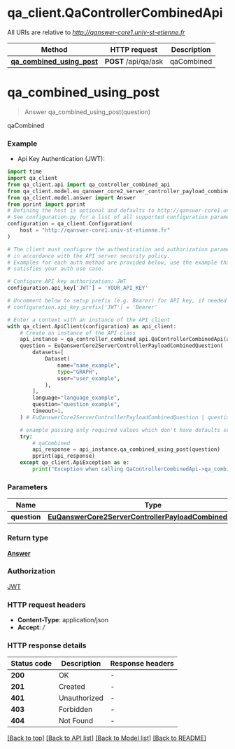 # qa_client.QaControllerCombinedApi

All URIs are relative to *http://qanswer-core1.univ-st-etienne.fr*

Method | HTTP request | Description
------------- | ------------- | -------------
[**qa_combined_using_post**](QaControllerCombinedApi.md#qa_combined_using_post) | **POST** /api/qa/ask | qaCombined


# **qa_combined_using_post**
> Answer qa_combined_using_post(question)

qaCombined

### Example

* Api Key Authentication (JWT):

```python
import time
import qa_client
from qa_client.api import qa_controller_combined_api
from qa_client.model.eu_qanswer_core2_server_controller_payload_combined_question import EuQanswerCore2ServerControllerPayloadCombinedQuestion
from qa_client.model.answer import Answer
from pprint import pprint
# Defining the host is optional and defaults to http://qanswer-core1.univ-st-etienne.fr
# See configuration.py for a list of all supported configuration parameters.
configuration = qa_client.Configuration(
    host = "http://qanswer-core1.univ-st-etienne.fr"
)

# The client must configure the authentication and authorization parameters
# in accordance with the API server security policy.
# Examples for each auth method are provided below, use the example that
# satisfies your auth use case.

# Configure API key authorization: JWT
configuration.api_key['JWT'] = 'YOUR_API_KEY'

# Uncomment below to setup prefix (e.g. Bearer) for API key, if needed
# configuration.api_key_prefix['JWT'] = 'Bearer'

# Enter a context with an instance of the API client
with qa_client.ApiClient(configuration) as api_client:
    # Create an instance of the API class
    api_instance = qa_controller_combined_api.QaControllerCombinedApi(api_client)
    question = EuQanswerCore2ServerControllerPayloadCombinedQuestion(
        datasets=[
            Dataset(
                name="name_example",
                type="GRAPH",
                user="user_example",
            ),
        ],
        language="language_example",
        question="question_example",
        timeout=1,
    ) # EuQanswerCore2ServerControllerPayloadCombinedQuestion | question

    # example passing only required values which don't have defaults set
    try:
        # qaCombined
        api_response = api_instance.qa_combined_using_post(question)
        pprint(api_response)
    except qa_client.ApiException as e:
        print("Exception when calling QaControllerCombinedApi->qa_combined_using_post: %s\n" % e)
```


### Parameters

Name | Type | Description  | Notes
------------- | ------------- | ------------- | -------------
 **question** | [**EuQanswerCore2ServerControllerPayloadCombinedQuestion**](EuQanswerCore2ServerControllerPayloadCombinedQuestion.md)| question |

### Return type

[**Answer**](Answer.md)

### Authorization

[JWT](../README.md#JWT)

### HTTP request headers

 - **Content-Type**: application/json
 - **Accept**: */*


### HTTP response details

| Status code | Description | Response headers |
|-------------|-------------|------------------|
**200** | OK |  -  |
**201** | Created |  -  |
**401** | Unauthorized |  -  |
**403** | Forbidden |  -  |
**404** | Not Found |  -  |

[[Back to top]](#) [[Back to API list]](../README.md#documentation-for-api-endpoints) [[Back to Model list]](../README.md#documentation-for-models) [[Back to README]](../README.md)

